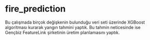 # fire_prediction
Bu çalışmada birçok değişkenin bulunduğu veri seti üzerinde XGBoost algoritması kurarak yangın tahmini yaptık. Bu tahmin neticesinde ise Gençbiz FeatureLink şirketinin üretim planlamasını yaptık.
